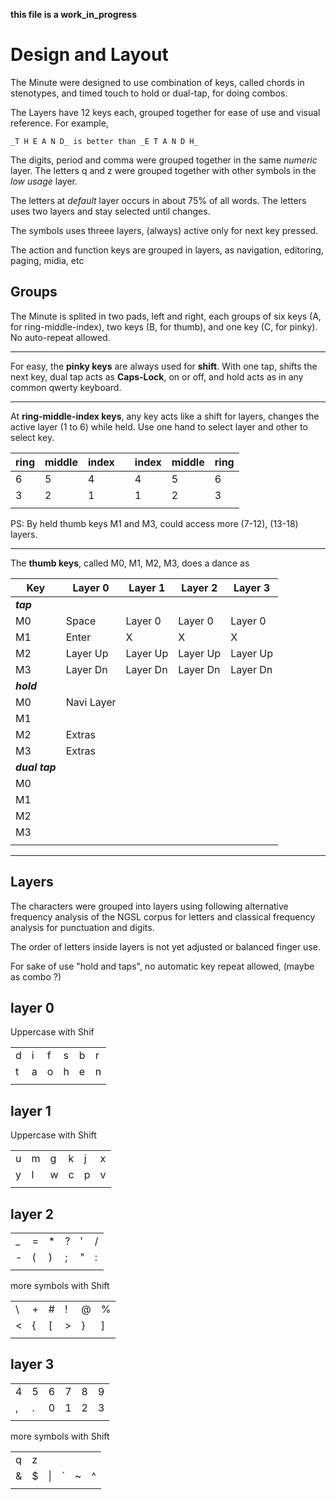 __this file is a work_in_progress__
					
# Design and Layout

The Minute were designed to use combination of keys, called chords in stenotypes, and timed touch to hold or dual-tap, for doing combos.

The Layers have 12 keys each, grouped together for ease of use and visual reference. 
For example, 
	
 	_T H E A N D_ is better than _E T A N D H_

The digits, period and comma were grouped together in the same _numeric_ layer. The letters q and z were grouped together with other symbols in the _low usage_ layer.

The letters at _default_ layer occurs in about 75% of all words. The letters uses two layers and stay selected until changes.

The symbols uses threee layers, (always) active only for next key pressed. 

The action and function keys are grouped in layers, as navigation, editoring, paging, midia, etc

## Groups

The Minute is splited in two pads, left and right, each groups of six keys (A, for ring-middle-index), two keys (B, for thumb), and one key (C, for pinky). No auto-repeat allowed.

---

For easy, the **pinky keys** are always used for **shift**. With one tap, shifts the next key, dual tap acts as **Caps-Lock**, on or off, and hold acts as in any common qwerty keyboard. 

---

At **ring-middle-index keys**, any key acts like a shift for layers, changes the active layer (1 to 6) while held. Use one hand to select layer and other to select key.

| ring | middle | index || index | middle | ring |
| --- | --- | --- | --- |  --- | --- | --- |
| 6 | 5 | 4 || 4 | 5 | 6 |
| 3 | 2 | 1 || 1 | 2 | 3 |
| | | | | | |

PS: By held thumb keys M1 and M3, could access more (7-12), (13-18) layers.

---

The **thumb keys**, called M0, M1, M2, M3, does a dance as

| Key | Layer 0 | Layer 1 | Layer 2 | Layer 3 |
| --- | --- | --- | --- | --- |
| _**tap**_ | | | | | 
| M0 | Space | Layer 0 | Layer 0 | Layer 0 |
| M1 | Enter | X | X | X |
| M2 | Layer Up | Layer Up | Layer Up | Layer Up |
| M3 | Layer Dn | Layer Dn | Layer Dn | Layer Dn |
| _**hold**_ | | | | |
| M0 | Navi Layer | | |
| M1 |  | | |
| M2 | Extras | | |
| M3 | Extras | | |
| _**dual tap**_ | | | | |
| M0 |  | | |
| M1 |  | | |
| M2 | | | |
| M3 | | | |
| | | | | 

---

## Layers

The characters were grouped into layers using following alternative frequency analysis of the NGSL corpus for letters and classical frequency analysis for punctuation and digits.

The order of letters inside layers is not yet adjusted or balanced finger use.

For sake of use "hold and taps", no automatic key repeat allowed, (maybe as combo ?)

## **layer 0**

Uppercase with Shif

| | | | | | |
| --- | --- | --- | --- | --- | --- |
| d | i | f | s | b | r |
| t | a | o | h | e | n |
| | | | | | |

## **layer 1**

Uppercase with Shift

| | | | | | |
| --- | --- | --- | --- | --- | --- |
| u | m | g | k | j | x |
| y | l | w | c | p | v |
| | | | | | |

## **layer 2**

| | | | | | |
| --- | --- | --- | --- | --- | --- |
| _ | = | * | ? | ' | / |
| - | ( | ) | ; | " | : |
| | | | | | |

more symbols with Shift

| | | | | | |
| --- | --- | --- | --- | --- | --- |
| \ | + | # | ! | @ | % |
| < | { | [ | > | } | ] |
| | | | | | |

## **layer 3**

| | | | | | |
| --- | --- | --- | --- | --- | --- |
| 4 | 5 | 6 | 7 | 8 | 9 |
| , | . | 0 | 1 | 2 | 3 |
| | | | | | |

more symbols with Shift

| | | | | | |
| --- | --- | --- | --- | --- | --- |
| q | z |  |  |  |  |
| & | $ | \| | ` | ~ | ^ |
| | | | | | |



